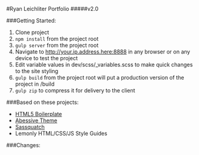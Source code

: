 #Ryan Leichliter Portfolio
#####v2.0

###Getting Started:
1. Clone project
2. `npm install` from the project root
3. `gulp server` from the project root
4. Navigate to http://your.ip.address.here:8888 in any browser or on any device to test the project
5. Edit variable values in dev/scss/_variables.scss to make quick changes to the site styling
6. `gulp build` from the project root will put a production version of the project in /build
7. `gulp zip` to compress it for delivery to the client

###Based on these projects:
* [HTML5 Boilerplate](https://html5boilerplate.com/)
* [Abessive Theme](https://github.com/joshbroton/abessive)
* [Sassquatch](https://github.com/joshbroton/sassquatch)
* Lemonly HTML/CSS/JS Style Guides

###Changes:
